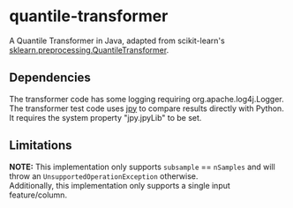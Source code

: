 # quantile-transformer
A Quantile Transformer in Java, adapted from scikit-learn's <a href="https://scikit-learn.org/stable/modules/generated/sklearn.preprocessing.QuantileTransformer.html">sklearn.preprocessing.QuantileTransformer</a>.

Dependencies
-
The transformer code has some logging requiring org.apache.log4j.Logger.
The transformer test code uses <a href="https://github.com/bcdev/jpy">jpy</a> to compare results directly with Python. It requires the system property "jpy.jpyLib" to be set.

Limitations
-
<b>NOTE:</b> This implementation only supports <code>subsample</code> == <code>nSamples</code> and will throw an <code>UnsupportedOperationException</code> otherwise.<br/>
Additionally, this implementation only supports a single input feature/column.
